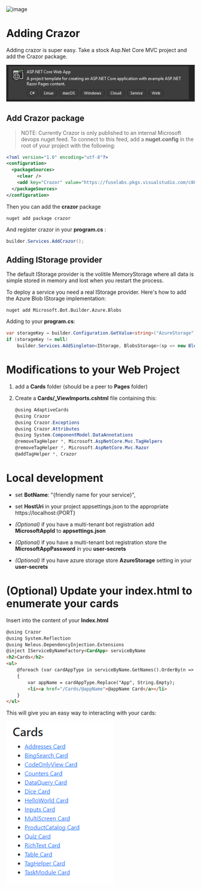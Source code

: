 

![image](https://user-images.githubusercontent.com/17789481/197238565-e3f895d0-6def-4d41-aba2-721d5432b1ef.png)

# Adding Crazor 

Adding crazor is super easy.  Take a stock Asp.Net Core MVC project and add the Crazor package.

![image-20221104002938261](assets/image-20221104002938261.png)

## Add Crazor package

>  NOTE: Currently Crazor is only published to an internal Microsoft devops nuget feed.  To connect to this feed, add a **nuget.config** in the root of your project with the following:

```xml
<?xml version="1.0" encoding="utf-8"?>
<configuration>
  <packageSources>
    <clear />
    <add key="Crazor" value="https://fuselabs.pkgs.visualstudio.com/c861868a-1061-43d1-8232-ed9ab373867c/_packaging/Crazor/nuget/v3/index.json" />
  </packageSources>
</configuration>
```

Then you can add the **crazor** package

```shell
nuget add package crazor
```

And register crazor in your **program.cs** :

```c#
builder.Services.AddCrazor();
```

## Adding IStorage provider

The default IStorage provider is the volitile MemoryStorage where all data is simple stored in memory and lost when you restart the process. 

To deploy a service you need a real IStorage provider. Here's how to add the Azure Blob IStorage implementation:

```shell
nuget add Microsoft.Bot.Builder.Azure.Blobs
```

Adding to your **program.cs**:

```C#
var storageKey = builder.Configuration.GetValue<string>("AzureStorage");
if (storageKey != null)
	builder.Services.AddSingleton<IStorage, BlobsStorage>(sp => new BlobsStorage(storageKey, "mybot"));
```

# Modifications to your Web Project

1. add a **Cards** folder (should be a peer to **Pages** folder)

2. Create a **Cards/_ViewImports.cshtml** file containing this:

   ```C#
   @using AdaptiveCards
   @using Crazor
   @using Crazor.Exceptions
   @using Crazor.Attributes
   @using System.ComponentModel.DataAnnotations
   @removeTagHelper *, Microsoft.AspNetCore.Mvc.TagHelpers
   @removeTagHelper *, Microsoft.AspNetCore.Mvc.Razor
   @addTagHelper *, Crazor
   ```


# Local development 

* set **BotName**: "{friendly name for your service}",

* set **HostUri** in your project appsettings.json to the appropriate https://localhost:{PORT}

* *(Optional)* if you have a multi-tenant bot registration add **MicrosoftAppId** to **appsettings.json**

* *(Optional)* if you have a multi-tenant bot registration store the **MicrosoftAppPassword** in you **user-secrets**

* *(Optional)* If you have azure storage store **AzureStorage** setting in your **user-secrets** 

  

# (Optional) Update your index.html to enumerate your cards

Insert into the content of your **Index.html**

```html
@using Crazor
@using System.Reflection
@using Neleus.DependencyInjection.Extensions
@inject IServiceByNameFactory<CardApp> serviceByName
<h2>Cards</h2>
<ul>
    @foreach (var cardAppType in serviceByName.GetNames().OrderBy(n => n))
    {
        var appName = cardAppType.Replace("App", String.Empty);
        <li><a href="/Cards/@appName">@appName Card</a></li>
    }
</ul>
```

This will give you an easy way to interacting with your cards:

![image-20221104003206930](assets/image-20221104003206930.png)
